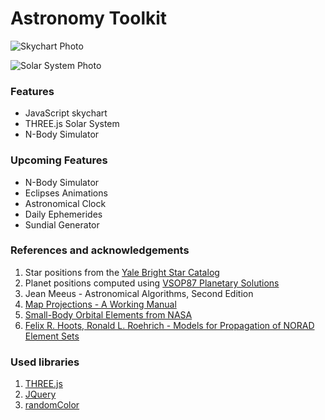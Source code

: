 # Astronomy Toolkit

![Skychart Photo](http://i.imgur.com/JPqbVw6.png)

![Solar System Photo](http://i.imgur.com/fqtLaAk.png)

### Features
* JavaScript skychart
* THREE.js Solar System
* N-Body Simulator

### Upcoming Features
* N-Body Simulator
* Eclipses Animations
* Astronomical Clock
* Daily Ephemerides
* Sundial Generator

### References and acknowledgements
1. Star positions from the [Yale Bright Star Catalog](http://cdsarc.u-strasbg.fr/viz-bin/Cat?V/50)
2. Planet positions computed using [VSOP87 Planetary  Solutions](http://cdsarc.u-strasbg.fr/viz-bin/Cat?cat=VI%2f81&target=brief&msg=redirected%20by%20VizieR)
3. Jean Meeus - Astronomical Algorithms, Second Edition
4. [Map Projections - A Working Manual](http://eaps.mit.edu/12.114/Map_projections_a_working_manual.pdf)
5. [Small-Body Orbital Elements from NASA](http://ssd.jpl.nasa.gov/?sb_elem)
6. [Felix R. Hoots, Ronald L. Roehrich - Models for Propagation of NORAD Element Sets](http://www.celestrak.com/NORAD/documentation/spacetrk.pdf)

### Used libraries
1. [THREE.js](https://github.com/mrdoob/three.js/)
2. [JQuery](https://github.com/jquery/jquery)
3. [randomColor](https://github.com/davidmerfield/randomColor)
